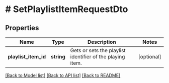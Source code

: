 # # SetPlaylistItemRequestDto

## Properties

Name | Type | Description | Notes
------------ | ------------- | ------------- | -------------
**playlist_item_id** | **string** | Gets or sets the playlist identifier of the playing item. | [optional]

[[Back to Model list]](../../README.md#models) [[Back to API list]](../../README.md#endpoints) [[Back to README]](../../README.md)
